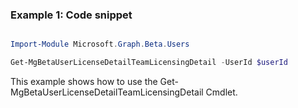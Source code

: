 ### Example 1: Code snippet

```powershell

Import-Module Microsoft.Graph.Beta.Users

Get-MgBetaUserLicenseDetailTeamLicensingDetail -UserId $userId

```
This example shows how to use the Get-MgBetaUserLicenseDetailTeamLicensingDetail Cmdlet.

